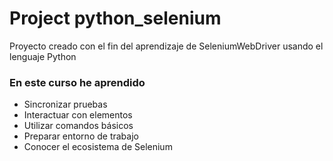 # Project python_selenium
Proyecto creado con el fin del aprendizaje de SeleniumWebDriver usando el lenguaje Python

### En este curso he aprendido
- Sincronizar pruebas
- Interactuar con elementos
- Utilizar comandos básicos
- Preparar entorno de trabajo
- Conocer el ecosistema de Selenium
